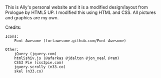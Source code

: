 This is Ally's personal website and it is a modified design/layout from
Prologue by HTML5 UP.  I modified this using HTML and CSS.
All pictures and graphics are my own.


Credits:
	
	Icons:
		Font Awesome (fortawesome.github.com/Font-Awesome)

	Other:
		jQuery (jquery.com)
		html5shiv.js (@afarkas @jdalton @jon_neal @rem)
		CSS3 Pie (css3pie.com)
		jquery.scrolly (n33.co)
		skel (n33.co)